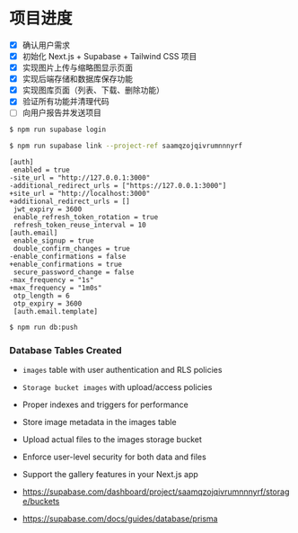 # 项目进度

- [x] 确认用户需求
- [x] 初始化 Next.js + Supabase + Tailwind CSS 项目
- [x] 实现图片上传与缩略图显示页面
- [x] 实现后端存储和数据库保存功能
- [x] 实现图库页面（列表、下载、删除功能）
- [x] 验证所有功能并清理代码
- [ ] 向用户报告并发送项目

```bash
$ npm run supabase login

$ npm run supabase link --project-ref saamqzojqivrumnnnyrf
```

```text
[auth]
 enabled = true
-site_url = "http://127.0.0.1:3000"
-additional_redirect_urls = ["https://127.0.0.1:3000"]
+site_url = "http://localhost:3000"
+additional_redirect_urls = []
 jwt_expiry = 3600
 enable_refresh_token_rotation = true
 refresh_token_reuse_interval = 10
[auth.email]
 enable_signup = true
 double_confirm_changes = true
-enable_confirmations = false
+enable_confirmations = true
 secure_password_change = false
-max_frequency = "1s"
+max_frequency = "1m0s"
 otp_length = 6
 otp_expiry = 3600
 [auth.email.template]
```

```bash
$ npm run db:push
```

### Database Tables Created

- `images` table with user authentication and RLS policies
- `Storage bucket images` with upload/access policies
- Proper indexes and triggers for performance

- Store image metadata in the images table
- Upload actual files to the images storage bucket
- Enforce user-level security for both data and files
- Support the gallery features in your Next.js app

- https://supabase.com/dashboard/project/saamqzojqivrumnnnyrf/storage/buckets
- https://supabase.com/docs/guides/database/prisma
